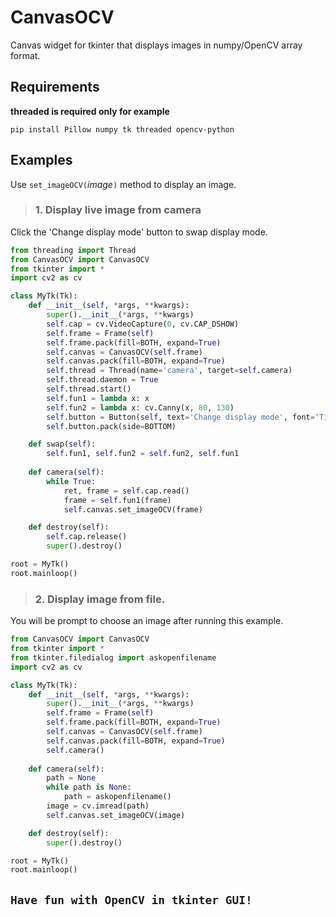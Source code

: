 # CanvasOCV
Canvas widget for tkinter that displays images in numpy/OpenCV array format.

## Requirements
**threaded is required only for example**
```
pip install Pillow numpy tk threaded opencv-python
```
## Examples
Use `set_imageOCV(`_image_`)` method to display an image.

> ### 1. Display live image from camera
Click the 'Change display mode' button to swap display mode.
```python
from threading import Thread
from CanvasOCV import CanvasOCV
from tkinter import *
import cv2 as cv

class MyTk(Tk):
    def __init__(self, *args, **kwargs):
        super().__init__(*args, **kwargs)
        self.cap = cv.VideoCapture(0, cv.CAP_DSHOW)
        self.frame = Frame(self)
        self.frame.pack(fill=BOTH, expand=True)
        self.canvas = CanvasOCV(self.frame)
        self.canvas.pack(fill=BOTH, expand=True)
        self.thread = Thread(name='camera', target=self.camera)
        self.thread.daemon = True
        self.thread.start()
        self.fun1 = lambda x: x
        self.fun2 = lambda x: cv.Canny(x, 80, 130)
        self.button = Button(self, text='Change display mode', font='Times 20 bold', command=self.swap)
        self.button.pack(side=BOTTOM)

    def swap(self):
        self.fun1, self.fun2 = self.fun2, self.fun1
        
    def camera(self):
        while True:
            ret, frame = self.cap.read()
            frame = self.fun1(frame)
            self.canvas.set_imageOCV(frame)

    def destroy(self):
        self.cap.release()
        super().destroy()

root = MyTk()
root.mainloop()
```

> ### 2. Display image from file.
You will be prompt to choose an image after running this example.
```python
from CanvasOCV import CanvasOCV
from tkinter import *
from tkinter.filedialog import askopenfilename
import cv2 as cv

class MyTk(Tk):
    def __init__(self, *args, **kwargs):
        super().__init__(*args, **kwargs)
        self.frame = Frame(self)
        self.frame.pack(fill=BOTH, expand=True)
        self.canvas = CanvasOCV(self.frame)
        self.canvas.pack(fill=BOTH, expand=True)
        self.camera()
        
    def camera(self):
        path = None
        while path is None:
            path = askopenfilename()
        image = cv.imread(path)
        self.canvas.set_imageOCV(image)

    def destroy(self):
        super().destroy()

root = MyTk()
root.mainloop()
```

## `Have fun with OpenCV in tkinter GUI!`